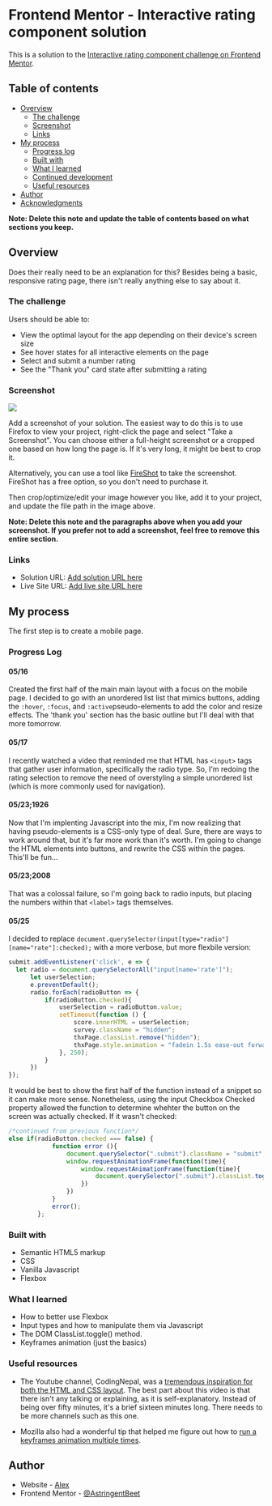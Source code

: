 # Frontend Mentor - Interactive rating component solution
This is a solution to the [Interactive rating component challenge on Frontend Mentor](https://www.frontendmentor.io/challenges/interactive-rating-component-koxpeBUmI).

## Table of contents

- [Overview](#overview)
  - [The challenge](#the-challenge)
  - [Screenshot](#screenshot)
  - [Links](#links)
- [My process](#my-process)
  - [Progress log](#progress-log)
  - [Built with](#built-with)
  - [What I learned](#what-i-learned)
  - [Continued development](#continued-development)
  - [Useful resources](#useful-resources)
- [Author](#author)
- [Acknowledgments](#acknowledgments)

**Note: Delete this note and update the table of contents based on what sections you keep.**

## Overview
Does their really need to be an explanation for this? Besides being a basic, responsive rating page, there isn't really anything else to say about it.

### The challenge

Users should be able to:

- View the optimal layout for the app depending on their device's screen size
- See hover states for all interactive elements on the page
- Select and submit a number rating
- See the "Thank you" card state after submitting a rating

### Screenshot

![](./screenshot.jpg)

Add a screenshot of your solution. The easiest way to do this is to use Firefox to view your project, right-click the page and select "Take a Screenshot". You can choose either a full-height screenshot or a cropped one based on how long the page is. If it's very long, it might be best to crop it.

Alternatively, you can use a tool like [FireShot](https://getfireshot.com/) to take the screenshot. FireShot has a free option, so you don't need to purchase it. 

Then crop/optimize/edit your image however you like, add it to your project, and update the file path in the image above.

**Note: Delete this note and the paragraphs above when you add your screenshot. If you prefer not to add a screenshot, feel free to remove this entire section.**

### Links

- Solution URL: [Add solution URL here](https://your-solution-url.com)
- Live Site URL: [Add live site URL here](https://your-live-site-url.com)

## My process
The first step is to create a mobile page.

### Progress Log

#### 05/16
Created the first half of the main main layout with a focus on the mobile page. I decided to go with an unordered list  list that mimics buttons, adding the `:hover`, `:focus`, and `:active`pseudo-elements to add the color and resize effects.
The 'thank you' section has the basic outline but I'll deal with that more tomorrow.

#### 05/17
I recently watched a video that reminded me that HTML has `<input>` tags that gather user information, specifically the radio type. So, I'm redoing the rating selection to remove the need of overstyling a simple unordered list (which is more commonly used for navigation).

#### 05/23;1926
Now that I'm implenting Javascript into the mix, I'm now realizing that having pseudo-elements is a CSS-only type of deal. Sure, there are ways to work around that, but it's far more work than it's worth. I'm going to change the HTML elements into buttons, and rewrite the CSS within the pages. This'll be fun...
#### 05/23;2008
That was a colossal failure, so I'm going back to radio inputs, but placing the numbers within that `<label>` tags themselves.

#### 05/25
I decided to replace `document.querySelector(input[type="radio"][name="rate"]:checked);` with a more verbose, but more flexbile version:
```js
submit.addEventListener('click', e => {
  let radio = document.querySelectorAll("input[name='rate']");
      let userSelection;
      e.preventDefault();
      radio.forEach(radioButton => {
          if(radioButton.checked){
              userSelection = radioButton.value;
              setTimeout(function () {
                  score.innerHTML = userSelection;
                  survey.className = "hidden";
                  thxPage.classList.remove("hidden");
                  thxPage.style.animation = "fadein 1.5s ease-out forwards";
              }, 250);
          }
      })
});
```
It would be best to show the first half of the function instead of a snippet so it can make more sense. Nonetheless, using the input Checkbox Checked property allowed the function to determine whehter the button on the screen was actually checked. If it wasn't checked:
```js
/*continued from previous function*/
else if(radioButton.checked === false) {
            function error (){
                document.querySelector(".submit").className = "submit";
                window.requestAnimationFrame(function(time){
                    window.requestAnimationFrame(function(time){
                        document.querySelector(".submit").classList.toggle("error")
                    })
                })
            }
            error();
        };
```

### Built with

- Semantic HTML5 markup
- CSS
- Vanilla Javascript
- Flexbox

### What I learned

- How to better use Flexbox
- Input types and how to manipulate them via Javascript
- The DOM ClassList.toggle() method.
- Keyframes animation (just the basics)


### Useful resources

- The Youtube channel, CodingNepal, was a [tremendous inspiration for both the HTML and CSS layout](https://www.youtube.com/watch?v=rw3eZ6XodN8). The best part about this video is that there isn't any talking or explaining, as it is self-explanatory. Instead of being over fifty minutes, it's a brief sixteen minutes long. There needs to be more channels such as this one.

- Mozilla also had a wonderful tip that helped me figure out how to [run a keyframes animation multiple times](https://developer.mozilla.org/en-US/docs/Web/CSS/CSS_Animations/Tips). 

## Author

- Website - [Alex](https://www.your-site.com)
- Frontend Mentor - [@AstringentBeet](https://www.frontendmentor.io/profile/AstringentBeet)

